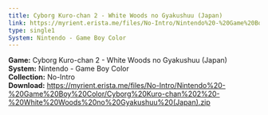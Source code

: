 ```yaml
---
title: Cyborg Kuro-chan 2 - White Woods no Gyakushuu (Japan)
link: https://myrient.erista.me/files/No-Intro/Nintendo%20-%20Game%20Boy%20Color/Cyborg%20Kuro-chan%202%20-%20White%20Woods%20no%20Gyakushuu%20(Japan).zip
type: single1
System: Nintendo - Game Boy Color
---
```

<b>Game:</b> Cyborg Kuro-chan 2 - White Woods no Gyakushuu (Japan)<br>
<b>System:</b> Nintendo - Game Boy Color<br>
<b>Collection:</b> No-Intro<br>
<b>Download:</b> https://myrient.erista.me/files/No-Intro/Nintendo%20-%20Game%20Boy%20Color/Cyborg%20Kuro-chan%202%20-%20White%20Woods%20no%20Gyakushuu%20(Japan).zip